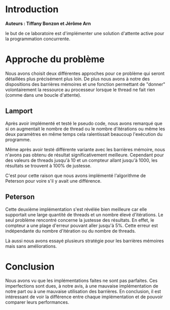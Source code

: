 # Introduction

**Auteurs : Tiffany Bonzon et Jérôme Arn** 

le but de ce laboratoire est d'implémenter une solution d'attente active pour la programmation concurrente. 

# Approche  du problème 

Nous avons choisit deux différentes approches pour ce problème qui seront détaillées plus précisément plus loin. De plus nous avons à notre des dispositions des barrières mémoires et une fonction permettant de "donner" volontairement la ressource au processeur lorsque le thread ne fait rien (comme dans une boucle d'attente). 

## Lamport 

Après avoir implémenté et testé le pseudo code, nous avons remarqué que si on augmentait le nombre de thread ou le nombre d'itérations  ou même les deux paramètres en même temps cela ralentissait beaucoup l'exécution du programme. 

Même après avoir testé différente variante avec les barrières mémoire, nous n'avons pas obtenu de résultat significativement meilleure. Cependant pour des valeurs de threads jusqu'à 10 et un compteur allant jusqu'à 1000, les résultats se trouvent à 100% de justesse. 

C'est pour cette raison que nous avons implémenté l'algorithme de Peterson pour voire s'il y avait une différence. 

## Peterson

Cette deuxième implémentation s'est révélée bien meilleure car elle supportait une large quantité de threads et un nombre élevé d'itérations. Le seul problème rencontré concerne la justesse des résultats. En effet, le compteur a une plage d'erreur pouvant aller jusqu'à 5%. Cette erreur est indépendante du nombre d'itération ou du nombre de threads.

Là aussi nous avons essayé plusieurs stratégie pour les barrières mémoires mais sans améliorations. 

# Conclusion

Nous avons vu que les implémentations faites ne sont pas parfaites. Ces imperfections sont dues, à notre avis, à une mauvaise implémentation de notre part ou à une mauvaise utilisation des barrières. En conclusion, il est intéressant de voir la différence entre chaque implémentation et de pouvoir comparer leurs performances.  